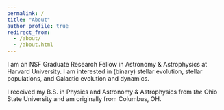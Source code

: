 ```yaml
---
permalink: /
title: "About"
author_profile: true
redirect_from: 
  - /about/
  - /about.html
---
```


I am an NSF Graduate Research Fellow in Astronomy & Astrophysics at Harvard University. I am interested in (binary) stellar evolution, stellar populations, and Galactic evolution and dynamics.

I received my B.S. in Physics and Astronomy & Astrophysics from _the_ Ohio State University and am originally from Columbus, OH.




